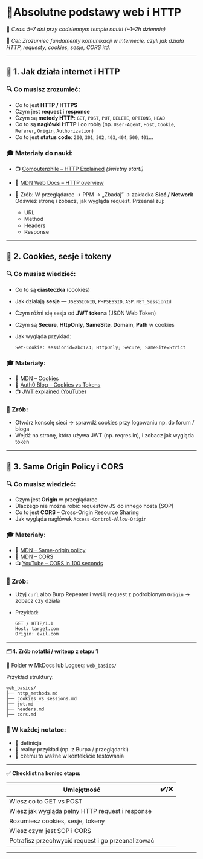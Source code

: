 
# 🧱**Absolutne podstawy web i HTTP**

📅 *Czas: 5–7 dni przy codziennym tempie nauki (~1–2h dziennie)*

🎯 *Cel: Zrozumieć fundamenty komunikacji w internecie, czyli jak działa HTTP, requesty, cookies, sesje, CORS itd.*

---

## 📘 **1. Jak działa internet i HTTP**

### 🔍 Co musisz zrozumieć:

* Co to jest **HTTP / HTTPS**
* Czym jest **request** i **response**
* Czym są **metody HTTP**: `GET`, `POST`, `PUT`, `DELETE`, `OPTIONS`, `HEAD`
* Co to są **nagłówki HTTP** i co robią (np. `User-Agent`, `Host`, `Cookie`, `Referer`, `Origin`, `Authorization`)
* Co to jest **status code**: `200`, `301`, `302`, `403`, `404`, `500`, `401`...

### 🎓 Materiały do nauki:

* 📺 [Computerphile – HTTP Explained](https://www.youtube.com/watch?v=iYM2zFP3Zn0) *(świetny start!)*
* 📘 [MDN Web Docs – HTTP overview](https://developer.mozilla.org/en-US/docs/Web/HTTP/Overview)
* 🧪 Zrób:
  W przeglądarce → PPM → „Zbadaj” → zakładka **Sieć / Network**
  Odśwież stronę i zobacz, jak wygląda request. Przeanalizuj:

  * URL
  * Method
  * Headers
  * Response

---

## 🍪 **2. Cookies, sesje i tokeny**

### 🔍 Co musisz wiedzieć:

* Co to są **ciasteczka** (cookies)
* Jak działają **sesje** — `JSESSIONID`, `PHPSESSID`, `ASP.NET_SessionId`
* Czym różni się sesja od **JWT tokena** (JSON Web Token)
* Czym są **Secure**, **HttpOnly**, **SameSite**, **Domain**, **Path** w cookies
* Jak wygląda przykład:

  ```
  Set-Cookie: sessionid=abc123; HttpOnly; Secure; SameSite=Strict
  ```

### 🎓 Materiały:

* 📘 [MDN – Cookies](https://developer.mozilla.org/en-US/docs/Web/HTTP/Cookies)
* 📘 [Auth0 Blog – Cookies vs Tokens](https://auth0.com/docs/secure/tokens/cookies-vs-tokens)
* 📺 [JWT explained (YouTube)](https://www.youtube.com/watch?v=7Q17ubqLfaM)

### 🧪 Zrób:

* Otwórz konsolę sieci → sprawdź cookies przy logowaniu np. do forum / bloga
* Wejdź na stronę, która używa JWT (np. reqres.in), i zobacz jak wygląda token

---

## 🔐 **3. Same Origin Policy i CORS**

### 🔍 Co musisz wiedzieć:

* Czym jest **Origin** w przeglądarce
* Dlaczego nie można robić requestów JS do innego hosta (SOP)
* Co to jest **CORS** – Cross-Origin Resource Sharing
* Jak wygląda nagłówek `Access-Control-Allow-Origin`

### 🎓 Materiały:

* 📘 [MDN – Same-origin policy](https://developer.mozilla.org/en-US/docs/Web/Security/Same-origin_policy)
* 📘 [MDN – CORS](https://developer.mozilla.org/en-US/docs/Web/HTTP/CORS)
* 📺 [YouTube – CORS in 100 seconds](https://www.youtube.com/watch?v=Ka8vG5miErE)

### 🧪 Zrób:

* Użyj `curl` albo Burp Repeater i wyślij request z podrobionym `Origin` → zobacz czy działa
* Przykład:

  ```http
  GET / HTTP/1.1
  Host: target.com
  Origin: evil.com
  ```

---

🗂️**4. Zrób notatki / writeup z etapu 1**

📁 Folder w MkDocs lub Logseq: `web_basics/`

Przykład struktury:

```
web_basics/
├── http_methods.md
├── cookies_vs_sessions.md
├── jwt.md
├── headers.md
├── cors.md
```

### 🎯 W każdej notatce:

* 🔹 definicja
* 🔹 realny przykład (np. z Burpa / przeglądarki)
* 🔹 czemu to ważne w kontekście testowania

---

✅ **Checklist na koniec etapu:**

| Umiejętność                                       | ✔️/❌ |
| ------------------------------------------------- | ---- |
| Wiesz co to GET vs POST                           |      |
| Wiesz jak wygląda pełny HTTP request i response   |      |
| Rozumiesz cookies, sesje, tokeny                  |      |
| Wiesz czym jest SOP i CORS                        |      |
| Potrafisz przechwycić request i go przeanalizować |      |

---

